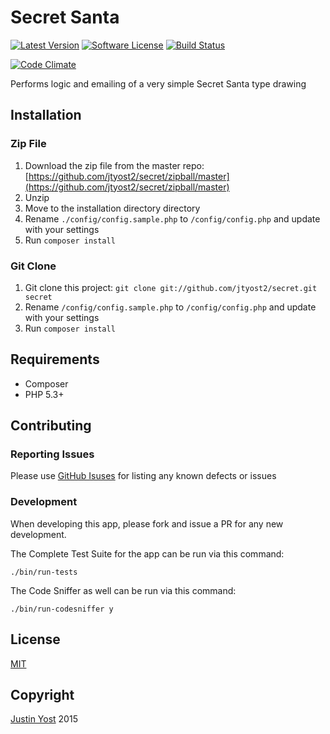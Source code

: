 # Secret Santa #

[![Latest Version](https://img.shields.io/github/release/jtyost2/secret.svg?style=flat-square)](https://github.com/jtyost2/secret/releases)
[![Software License](https://img.shields.io/badge/license-MIT-brightgreen.svg?style=flat-square)](LICENSE.md)
[![Build Status](https://api.travis-ci.org/jtyost2/secret.svg)](https://travis-ci.org/jtyost2/secret)

[![Code Climate](https://codeclimate.com/github/jtyost2/secret/badges/gpa.svg)](https://codeclimate.com/github/jtyost2/secret)

Performs logic and emailing of a very simple Secret Santa type drawing

## Installation ##

### Zip File ###

1. Download the zip file from the master repo: [https://github.com/jtyost2/secret/zipball/master](https://github.com/jtyost2/secret/zipball/master)
2. Unzip
3. Move to the installation directory directory
4. Rename `./config/config.sample.php` to `/config/config.php` and update with your settings
5. Run `composer install`

### Git Clone ###

1. Git clone this project:
`git clone git://github.com/jtyost2/secret.git secret`
4. Rename `/config/config.sample.php` to `/config/config.php` and update with your settings
5. Run `composer install`

## Requirements ##

 * Composer
 * PHP 5.3+

## Contributing ##

### Reporting Issues ###

Please use [GitHub Isuses](https://github.com/jtyost2/secret/issues) for listing any known defects or issues

### Development ###

When developing this app, please fork and issue a PR for any new development.

The Complete Test Suite for the app can be run via this command:

`./bin/run-tests`

The Code Sniffer as well can be run via this command:

`./bin/run-codesniffer y`

## License

[MIT](https://github.com/jtyost2/secret/blob/master/COPYRIGHT)

## Copyright

[Justin Yost](https://www.yostivanich.com/) 2015
